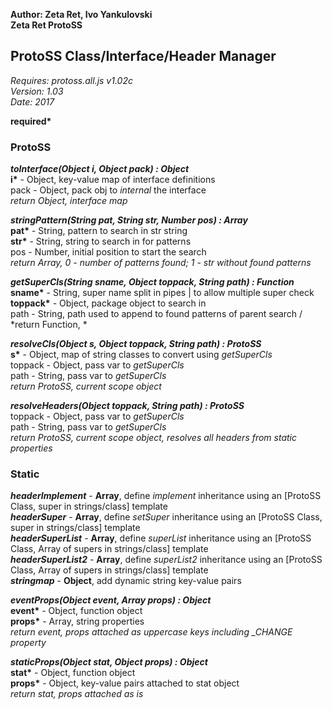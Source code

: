 __Author: Zeta Ret, Ivo Yankulovski__  
__Zeta Ret ProtoSS__  
## ProtoSS Class/Interface/Header Manager  
*Requires: protoss.all.js v1.02c*  
*Version: 1.03*  
*Date: 2017*  

__required*__

### ProtoSS  

__*toInterface(Object i, Object pack) : Object*__  
__i*__ - Object, key-value map of interface definitions  
pack - Object, pack obj to *internal* the interface  
*return Object, interface map* 

__*stringPattern(String pat, String str, Number pos) : Array*__  
__pat*__ - String, pattern to search in str string  
__str*__ - String, string to search in for patterns  
pos - Number, initial position to start the search  
*return Array, 0 - number of patterns found; 1 - str without found patterns*

__*getSuperCls(String sname, Object toppack, String path) : Function*__  
__sname*__ - String, super name split in pipes | to allow multiple super check  
__toppack*__ - Object, package object to search in  
path - String, path used to append to found patterns of parent search /  
*return Function, *

__*resolveCls(Object s, Object toppack, String path) : ProtoSS*__  
__s*__ - Object, map of string classes to convert using *getSuperCls*  
toppack - Object, pass var to *getSuperCls*  
path - String, pass var to *getSuperCls*  
*return ProtoSS, current scope object*

__*resolveHeaders(Object toppack, String path) : ProtoSS*__  
toppack - Object, pass var to *getSuperCls*  
path - String, pass var to *getSuperCls*  
*return ProtoSS, current scope object, resolves all headers from static properties*


### Static  

__*headerImplement*__ - __Array__, define *implement* inheritance using an [ProtoSS Class, super in strings/class] template   
__*headerSuper*__ - __Array__, define *setSuper* inheritance using an [ProtoSS Class, super in strings/class] template  
__*headerSuperList*__ - __Array__, define *superList* inheritance using an [ProtoSS Class, Array of supers in strings/class] template   
__*headerSuperList2*__ - __Array__, define *superList2* inheritance using an [ProtoSS Class, Array of supers in strings/class] template  
__*stringmap*__ - __Object__, add dynamic string key-value pairs  

__*eventProps(Object event, Array props) : Object*__   
__event*__ - Object, function object  
__props*__ - Array, string properties  
*return event, props attached as uppercase keys including _CHANGE property*

__*staticProps(Object stat, Object props) : Object*__  
__stat*__ - Object, function object  
__props*__ - Object, key-value pairs attached to stat object  
*return stat, props attached as is*